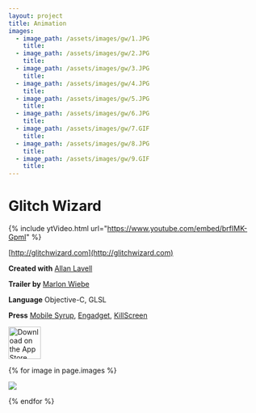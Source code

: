 ```yaml
---
layout: project
title: Animation
images:
  - image_path: /assets/images/gw/1.JPG
    title:
  - image_path: /assets/images/gw/2.JPG
    title:
  - image_path: /assets/images/gw/3.JPG
    title:
  - image_path: /assets/images/gw/4.JPG
    title:
  - image_path: /assets/images/gw/5.JPG
    title:
  - image_path: /assets/images/gw/6.JPG
    title:
  - image_path: /assets/images/gw/7.GIF
    title:
  - image_path: /assets/images/gw/8.JPG
    title:
  - image_path: /assets/images/gw/9.GIF
    title:
---
```


# Glitch Wizard

{% include ytVideo.html url="https://www.youtube.com/embed/brfIMK-GpmI" %}

[http://glitchwizard.com](http://glitchwizard.com)

**Created with** [Allan Lavell](http://lavell.xyz)

**Trailer by** [Marlon Wiebe](http://mwiebe.com/)

**Language** Objective-C, GLSL

**Press** [Mobile Syrup](https://mobilesyrup.com/2015/04/20/glitch-wizard-makes-beautiful-gifs-out-of-the-worlds-coding-errors/), [Engadget](https://www.engadget.com/2014/09/05/glitch-wizard-is-a-fun-way-to-make-glitchy-images-and-animation), [KillScreen](https://killscreen.com/previously/articles/glitch-wizard-makes-corrupting-media-as-easy-as-applying-instagram-filters/)

<a href="https://itunes.apple.com/app/id904640439">
<img src="{{absolute_url}}/assets/appstore.svg" height="64" alt="Download on the App Store"/>
</a>

<div class="gallery">

{% for image in page.images %}

  <a href="{{absolute_url}}{{ image.image_path }}" data-lightbox="glitch"><img class="w-full" src="{{absolute_url}}{{ image.image_path }}"> </a>

{% endfor %}

</div>

